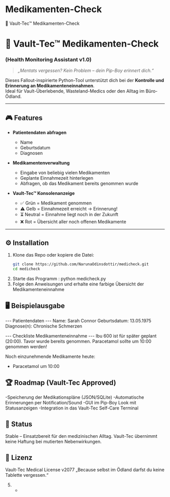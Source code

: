 # Medikamenten-Check
💊 Vault-Tec™ Medikamenten-Check  

# 💊 Vault-Tec™ Medikamenten-Check  
### (Health Monitoring Assistant v1.0)

> *„Mentats vergessen? Kein Problem – dein Pip-Boy erinnert dich.“*  

Dieses Fallout-inspirierte Python-Tool unterstützt dich bei der **Kontrolle und Erinnerung an Medikamenteneinnahmen**.  
Ideal für Vault-Überlebende, Wasteland-Medics oder den Alltag im Büro-Ödland.  

---

## 🎮 Features

- **Patientendaten abfragen**  
  - Name  
  - Geburtsdatum  
  - Diagnosen  

- **Medikamentenverwaltung**  
  - Eingabe von beliebig vielen Medikamenten  
  - Geplante Einnahmezeit hinterlegen  
  - Abfragen, ob das Medikament bereits genommen wurde  

- **Vault-Tec™ Konsolenanzeige**  
  - ✅ Grün = Medikament genommen  
  - ⚠️ Gelb = Einnahmezeit erreicht → Erinnerung!  
  - ⏳ Neutral = Einnahme liegt noch in der Zukunft  
  - ❌ Rot = Übersicht aller noch offenen Medikamente  

---

## ⚙️ Installation

1. Klone das Repo oder kopiere die Datei:  
   ```bash
   git clone https://github.com/NarunaOdinsdottir/medicheck.git
   cd medicheck
2. Starte das Programm :
   python medicheck.py
3. Folge den Anweisungen und erhalte eine farbige Übersicht der Medikamenteneinnahme

## 🖥️ Beispielausgabe

--- Patientendaten ---
Name: Sarah Connor
Geburtsdatum: 13.05.1975
Diagnose(n): Chronische Schmerzen

--- Checkliste Medikamenteneinnahme ---
Ibu 600 ist für später geplant (20:00).
Tavor wurde bereits genommen.
Paracetamol sollte um 10:00 genommen werden!

Noch einzunehmende Medikamente heute:
- Paracetamol um 10:00

## 🏆 Roadmap (Vault-Tec Approved)

-Speicherung der Medikationspläne (JSON/SQLite)
-Automatische Erinnerungen per Notification/Sound
-GUI im Pip-Boy Look mit Statusanzeigen
-Integration in das Vault-Tec Self-Care Terminal

## 🧪 Status

Stable – Einsatzbereit für den medizinischen Alltag.
Vault-Tec übernimmt keine Haftung bei mutierten Nebenwirkungen.

## 📜 Lizenz

Vault-Tec Medical License v2077
„Because selbst im Ödland darfst du keine Tablette vergessen.“


5. -
